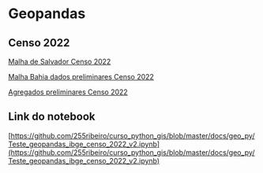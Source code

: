 # Geopandas


## Censo 2022

[Malha de Salvador Censo 2022](SSA_BA_Malha_Preliminar_2022.json)

[Malha Bahia dados preliminares Censo 2022](BA_Malha_Preliminar_2022.zip)

[Agregados preliminares Censo 2022](Agregados_preliminares_por_setores_censitarios_BA.csv)


## Link do notebook
[https://github.com/255ribeiro/curso_python_gis/blob/master/docs/geo_py/Teste_geopandas_ibge_censo_2022_v2.ipynb](https://github.com/255ribeiro/curso_python_gis/blob/master/docs/geo_py/Teste_geopandas_ibge_censo_2022_v2.ipynb)